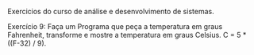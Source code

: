Exercicios do curso de análise e desenvolvimento de sistemas.

Exercício 9: Faça um Programa que peça a temperatura em graus Fahrenheit, transforme e mostre a temperatura em graus Celsius.
C = 5 * ((F-32) / 9).

